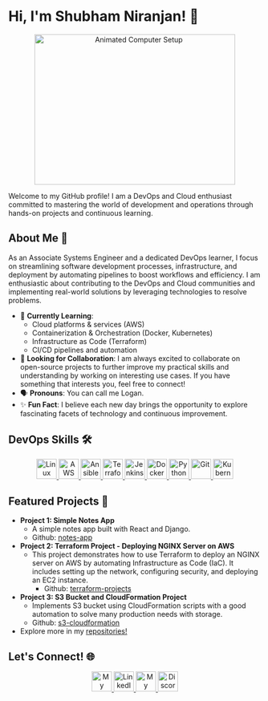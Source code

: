 # Hi, I'm Shubham Niranjan! 👋
<p align="center">
 <img src="https://media.giphy.com/media/v1.Y2lkPTc5MGI3NjExbjQxMmk0dW90ZGY5bHVxdDRubDRvdGR1enlkem9wYWd1anpmNGhzbyZlcD12MV9pbnRlcm5hbF9naWZfYnlfaWQmY3Q9Zw/l46x0L1K1b5U8H63b/giphy.gif" width="400" height ="300" alt="Animated Computer Setup" />
</p>
Welcome to my GitHub profile! I am a DevOps and Cloud enthusiast committed to mastering the world of development and operations through hands-on projects and continuous learning.

## About Me 🚀
As an Associate Systems Engineer and a dedicated DevOps learner, I focus on streamlining software development processes, infrastructure, and deployment by automating pipelines to boost workflows and efficiency. I am enthusiastic about contributing to the DevOps and Cloud communities and implementing real-world solutions by leveraging technologies to resolve problems.

* 🔭 **Currently Learning**:
    * Cloud platforms & services (AWS)
    * Containerization & Orchestration (Docker, Kubernetes)
    * Infrastructure as Code (Terraform)
    * CI/CD pipelines and automation
* 🤝 **Looking for Collaboration**: I am always excited to collaborate on open-source projects to further improve my practical skills and understanding by working on interesting use cases. If you have something that interests you, feel free to connect!
* 🗣️ **Pronouns**: You can call me Logan.
* ✨ **Fun Fact**: I believe each new day brings the opportunity to explore fascinating facets of technology and continuous improvement.

## DevOps Skills 🛠️
<p align="center">
    <a href="https://www.linux.org/" target="_blank" rel="noreferrer">
        <img src="https://www.vectorlogo.zone/logos/linux/linux-icon.svg" alt="Linux" width="40" height="40" />
    </a>
    <a href="https://aws.amazon.com/" target="_blank" rel="noreferrer">
        <img src="https://www.vectorlogo.zone/logos/aws/aws-icon.svg" alt="AWS" width="40" height="40" />
    </a>
     <a href="https://www.ansible.com/" target="_blank" rel="noreferrer">
       <img src="https://www.vectorlogo.zone/logos/ansible/ansible-icon.svg" alt="Ansible" width="40" height="40"/>
    </a>
    <a href="https://www.terraform.io/" target="_blank" rel="noreferrer">
        <img src="https://www.vectorlogo.zone/logos/terraformio/terraformio-icon.svg" alt="Terraform" width="40" height="40"/>
    </a>
    <a href="https://www.jenkins.io/" target="_blank" rel="noreferrer">
        <img src="https://www.vectorlogo.zone/logos/jenkins/jenkins-icon.svg" alt="Jenkins" width="40" height="40"/>
    </a>
    <a href="https://www.docker.com/" target="_blank" rel="noreferrer">
        <img src="https://www.vectorlogo.zone/logos/docker/docker-icon.svg" alt="Docker" width="40" height="40"/>
    </a>
    <a href="https://www.python.org/" target="_blank" rel="noreferrer">
        <img src="https://www.vectorlogo.zone/logos/python/python-icon.svg" alt="Python" width="40" height="40"/>
    </a>
   <a href="https://git-scm.com/" target="_blank" rel="noreferrer">
      <img src="https://www.vectorlogo.zone/logos/git-scm/git-scm-icon.svg" alt="Git" width="40" height="40"/>
   </a>
   <a href="https://kubernetes.io/" target="_blank" rel="noreferrer">
       <img src="https://www.vectorlogo.zone/logos/kubernetes/kubernetes-icon.svg" alt="Kubernetes" width="40" height="40"/>
   </a>
</p>

## Featured Projects 🌟
*   **Project 1: Simple Notes App**
    *   A simple notes app built with React and Django.
       *  Github:  [notes-app](https://github.com/shubhamniranjan78/notes-app)
*   **Project 2: Terraform Project - Deploying NGINX Server on AWS**
    * This project demonstrates how to use Terraform to deploy an NGINX server on AWS by automating Infrastructure as Code (IaC). It includes setting up the network, configuring security, and deploying an EC2 instance.
      * Github: [terraform-projects](https://github.com/shubhamniranjan78/terraform-projects)
*   **Project 3: S3 Bucket and CloudFormation Project**
    *   Implements S3 bucket using CloudFormation scripts with a good automation to solve many production needs with storage.
      *   Github: [s3-cloudformation](https://github.com/shubhamniranjan78/s3-cloudformation)
 *   Explore more in my [repositories!](https://github.com/shubhamniranjan78?tab=repositories)
## Let's Connect! 🌐
<p align="center">
  <a href="https://bold.pro/my/shubham-niranjan-241110002926" target="_blank" rel="noreferrer">
  <img src="https://www.vectorlogo.zone/logos/bold.pro/bold.pro-icon.svg" alt="My Portfolio" width="40" height="40" />
</a>
  <a href="https://www.linkedin.com/in/shubham-niranjan/" target="_blank" rel="noreferrer">
  <img src="https://www.vectorlogo.zone/logos/linkedin/linkedin-icon.svg" alt="LinkedIn" width="40" height="40" />
</a>
 <a href="https://shubham78.hashnode.dev" target="_blank" rel="noreferrer">
 <img src="https://www.vectorlogo.zone/logos/hashnode/hashnode-icon.svg" alt="My Hashnode Blog" width="40" height="40" />
 </a>
  <a href="https://discordapp.com/users/shubham_7599/" target="_blank" rel="noreferrer">
  <img src="https://www.vectorlogo.zone/logos/discordapp/discordapp-icon.svg" alt="Discord" width="40" height="40" />
 </a>

</p>
